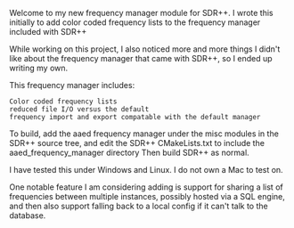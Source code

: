 Welcome to my new frequency manager module for SDR++. I wrote this initially to add color coded frequency lists to the frequency manager included with SDR++

While working on this project, I also noticed more and more things I didn't like about the frequency manager that came with SDR++, so I ended up writing my own.

This frequency manager includes:
	
	Color coded frequency lists
	reduced file I/O versus the default
	frequency import and export compatable with the default manager

To build, add the aaed frequency manager under the misc modules in the SDR++ source tree, and edit the SDR++ CMakeLists.txt to include the aaed_frequency_manager directory
Then build SDR++ as normal.

I have tested this under Windows and Linux. I do not own a Mac to test on.

One notable feature I am considering adding is support for sharing a list of frequencies between multiple instances, possibly hosted via a SQL engine, and then also support falling back to a local config if it can't talk to the database.
